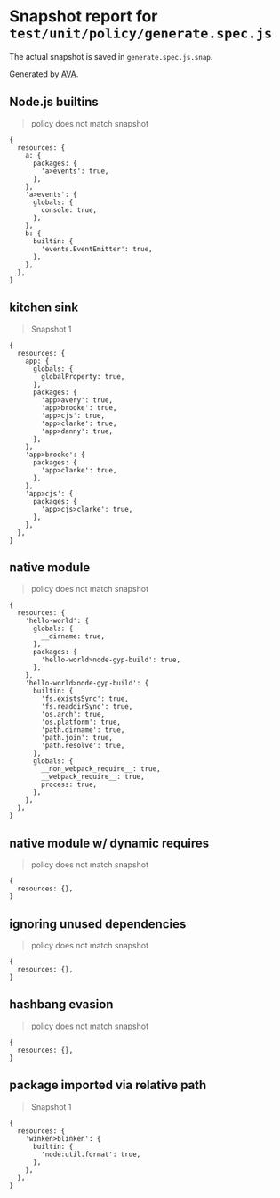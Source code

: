 # Snapshot report for `test/unit/policy/generate.spec.js`

The actual snapshot is saved in `generate.spec.js.snap`.

Generated by [AVA](https://avajs.dev).

## Node.js builtins

> policy does not match snapshot

    {
      resources: {
        a: {
          packages: {
            'a>events': true,
          },
        },
        'a>events': {
          globals: {
            console: true,
          },
        },
        b: {
          builtin: {
            'events.EventEmitter': true,
          },
        },
      },
    }

## kitchen sink

> Snapshot 1

    {
      resources: {
        app: {
          globals: {
            globalProperty: true,
          },
          packages: {
            'app>avery': true,
            'app>brooke': true,
            'app>cjs': true,
            'app>clarke': true,
            'app>danny': true,
          },
        },
        'app>brooke': {
          packages: {
            'app>clarke': true,
          },
        },
        'app>cjs': {
          packages: {
            'app>cjs>clarke': true,
          },
        },
      },
    }

## native module

> policy does not match snapshot

    {
      resources: {
        'hello-world': {
          globals: {
            __dirname: true,
          },
          packages: {
            'hello-world>node-gyp-build': true,
          },
        },
        'hello-world>node-gyp-build': {
          builtin: {
            'fs.existsSync': true,
            'fs.readdirSync': true,
            'os.arch': true,
            'os.platform': true,
            'path.dirname': true,
            'path.join': true,
            'path.resolve': true,
          },
          globals: {
            __non_webpack_require__: true,
            __webpack_require__: true,
            process: true,
          },
        },
      },
    }

## native module w/ dynamic requires

> policy does not match snapshot

    {
      resources: {},
    }

## ignoring unused dependencies

> policy does not match snapshot

    {
      resources: {},
    }

## hashbang evasion

> policy does not match snapshot

    {
      resources: {},
    }

## package imported via relative path

> Snapshot 1

    {
      resources: {
        'winken>blinken': {
          builtin: {
            'node:util.format': true,
          },
        },
      },
    }
